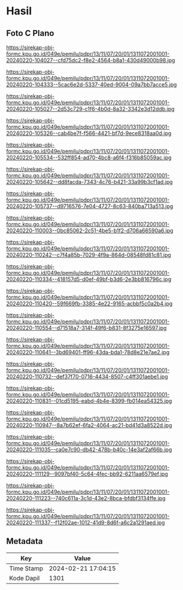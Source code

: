 # Hasil

## Foto C Plano

https://sirekap-obj-formc.kpu.go.id/049e/pemilu/pdpr/13/11/07/20/01/1311072001001-20240220-104027--cfd75dc2-f8e2-4564-b8a1-430d49000b98.jpg

https://sirekap-obj-formc.kpu.go.id/049e/pemilu/pdpr/13/11/07/20/01/1311072001001-20240220-104333--5cac6e2d-5337-40ed-9004-09a7bb7acce5.jpg

https://sirekap-obj-formc.kpu.go.id/049e/pemilu/pdpr/13/11/07/20/01/1311072001001-20240220-105027--2d53c729-c1f6-4b0d-8a32-3342e3d12ddb.jpg

https://sirekap-obj-formc.kpu.go.id/049e/pemilu/pdpr/13/11/07/20/01/1311072001001-20240220-105326--cab4be7f-f566-4421-bf7d-9ece8318aa0d.jpg

https://sirekap-obj-formc.kpu.go.id/049e/pemilu/pdpr/13/11/07/20/01/1311072001001-20240220-105534--532ff854-ad70-4bc8-a6f4-f316b85059ac.jpg

https://sirekap-obj-formc.kpu.go.id/049e/pemilu/pdpr/13/11/07/20/01/1311072001001-20240220-105642--dd8facda-7343-4c76-b421-33a99b3cf1ad.jpg

https://sirekap-obj-formc.kpu.go.id/049e/pemilu/pdpr/13/11/07/20/01/1311072001001-20240220-105737--d9716576-7e04-4727-8c63-840ba713a513.jpg

https://sirekap-obj-formc.kpu.go.id/049e/pemilu/pdpr/13/11/07/20/01/1311072001001-20240220-110003--0bc85062-2c51-4be5-b1f2-d706a66590a6.jpg

https://sirekap-obj-formc.kpu.go.id/049e/pemilu/pdpr/13/11/07/20/01/1311072001001-20240220-110242--c7f4a85b-7029-4f9a-864d-08548fd81c81.jpg

https://sirekap-obj-formc.kpu.go.id/049e/pemilu/pdpr/13/11/07/20/01/1311072001001-20240220-110334--418157d5-d0ef-49bf-b3d6-2e3bb816796c.jpg

https://sirekap-obj-formc.kpu.go.id/049e/pemilu/pdpr/13/11/07/20/01/1311072001001-20240220-110420--59f669fb-3385-4e22-9165-acbbf5c0a2b4.jpg

https://sirekap-obj-formc.kpu.go.id/049e/pemilu/pdpr/13/11/07/20/01/1311072001001-20240220-110554--d71518a7-314f-49f6-b831-8f3275e16597.jpg

https://sirekap-obj-formc.kpu.go.id/049e/pemilu/pdpr/13/11/07/20/01/1311072001001-20240220-110641--3bd69401-ff96-43da-bda1-78d8e21e7ae2.jpg

https://sirekap-obj-formc.kpu.go.id/049e/pemilu/pdpr/13/11/07/20/01/1311072001001-20240220-110732--def37f70-0716-4434-8507-c4ff301aebe1.jpg

https://sirekap-obj-formc.kpu.go.id/049e/pemilu/pdpr/13/11/07/20/01/1311072001001-20240220-110831--01cd5195-eabd-4b4e-8399-fb014ea54325.jpg

https://sirekap-obj-formc.kpu.go.id/049e/pemilu/pdpr/13/11/07/20/01/1311072001001-20240220-110947--8a7b62ef-6fa2-4064-ac21-bd41d3a8522d.jpg

https://sirekap-obj-formc.kpu.go.id/049e/pemilu/pdpr/13/11/07/20/01/1311072001001-20240220-111035--ca0e7c90-db42-478b-b40c-14e3af2af66b.jpg

https://sirekap-obj-formc.kpu.go.id/049e/pemilu/pdpr/13/11/07/20/01/1311072001001-20240220-111129--9097bf40-5c64-4fec-bb92-6211aa6579ef.jpg

https://sirekap-obj-formc.kpu.go.id/049e/pemilu/pdpr/13/11/07/20/01/1311072001001-20240220-111223--740c611a-3c1d-43e2-8bca-bfdbf3134ffe.jpg

https://sirekap-obj-formc.kpu.go.id/049e/pemilu/pdpr/13/11/07/20/01/1311072001001-20240220-111337--f12f02ae-1012-41d9-8d6f-a6c2a1291aed.jpg


## Metadata

| Key        | Value               |
| ---------- | ------------------- |
| Time Stamp | 2024-02-21 17:04:15 |
| Kode Dapil | 1301                |



